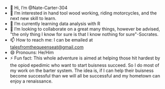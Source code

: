 - 👋 Hi, I’m @Nate-Carter-304
- 👀 I’m interested in hand tool wood working, riding motorcycles, and the next new skill to learn. 
- 🌱 I’m currently learning data analysis with R
- 💞️ I’m looking to collaborate on a great many things, however be advised, "the only thing I know for sure is that I know nothing for sure"-Socrates. 
- 📫 How to reach me: I can be emailed at talesfromthequeenseat@gmail.com
- 😄 Pronouns: He/Him
- ⚡ Fun fact: This whole adventure is aimed at helping those hit hardest by the opiod epedimic who want to start buisness succeed. So I do most of my work on the barter system.  The idea is, if I can help their buisness become successful than we will all be successful and my hometown can enjoy a renaissance. 

<!---
Nate-Carter-304/Nate-Carter-304 is a ✨ special ✨ repository because its `README.md` (this file) appears on your GitHub profile.
You can click the Preview link to take a look at your changes.
--->
